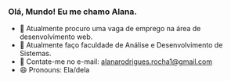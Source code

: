 ### Olá, Mundo! Eu me chamo Alana.

- 🔭 Atualmente procuro uma vaga de emprego na área de desenvolvimento web.
- 🌱 Atualmente faço faculdade de Análise e Desenvolvimento de Sistemas.
- 📩 Contate-me no e-mail: alanarodrigues.rocha1@gmail.com
- 😄 Pronouns: Ela/dela


